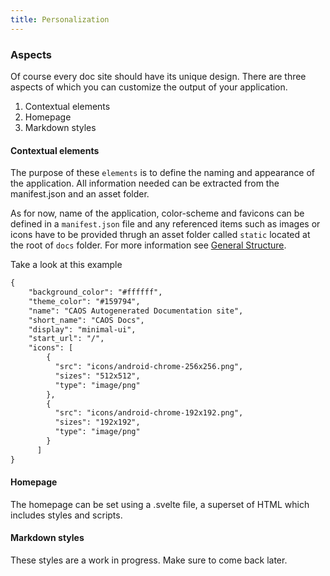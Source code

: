 ```yaml
---
title: Personalization
---
```


### Aspects

Of course every doc site should have its unique design. There are three aspects of which you can customize the output of your application.

1. Contextual elements
2. Homepage
3. Markdown styles

#### Contextual elements

The purpose of these `elements` is to define the naming and appearance of the application. All information needed can be extracted from the manifest.json and an asset folder.

As for now, name of the application, color-scheme and favicons can be defined in a `manifest.json` file and any referenced items such as images or icons have to be provided thrugh an asset folder called `static` located at the root of `docs` folder. For more information see [General Structure](get_started#General_Structure).

Take a look at this example

```md
{
	"background_color": "#ffffff",
	"theme_color": "#159794",
	"name": "CAOS Autogenerated Documentation site",
	"short_name": "CAOS Docs",
	"display": "minimal-ui",
	"start_url": "/",
	"icons": [
        {
          "src": "icons/android-chrome-256x256.png",
          "sizes": "512x512",
          "type": "image/png"
        },
        {
          "src": "icons/android-chrome-192x192.png",
          "sizes": "192x192",
          "type": "image/png"
        }
      ]
}
```

#### Homepage

The homepage can be set using a .svelte file, a superset of HTML which includes styles and scripts.

#### Markdown styles

These styles are a work in progress. Make sure to come back later.
